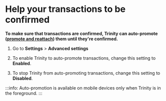 # Help your transactions to be confirmed

**To make sure that transactions are confirmed, Trinity can auto-promote ([promote and reattach](root://getting-started/0.1/transactions/reattach-rebroadcast-promote.md)) them until they're confirmed.**

1. Go to **Settings** > **Advanced settings**

2. To enable Trinity to auto-promote transactions, change this setting to **Enabled**.

3. To stop Trinity from auto-promoting transactions, change this setting to **Disabled**.

:::info:
Auto-promotion is available on mobile devices only when Trinity is in the foreground.
:::